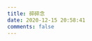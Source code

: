 ```yaml
---
title: 碎碎念
date: 2020-12-15 20:58:41
comments: false
---
```


<body>

<style>
    #artitalk_main .cbp_tmtimeline>li .cbp_tmlabel{
        line-height: 2.0
    }
</style>
<script type="text/javascript" src="https://cdn.jsdelivr.net/npm/artitalk"></script>
<div id="artitalk_main"></div>
<script>
new Artitalk({
    appId: 'DMcVhGq4HlAbqG6nmKfVDnfK-MdYXbMMI',
    appKey: 'Kfo0id0Bjlza8ap293LSWVU8',
    color1: '#f0fcff',
    color2: '#f0fcff',
    color3: '#1a2a3a',
    pageSize: 12,
})
</script>
</body>